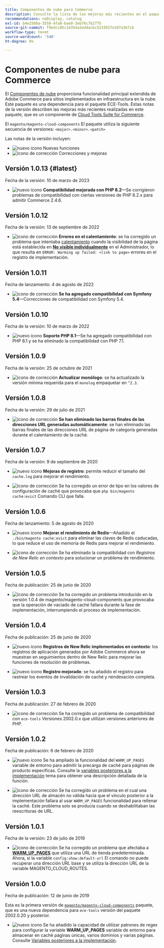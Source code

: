 ```yaml
---
title: Componentes de nube para Commerce
description: Consulte la lista de las mejoras más recientes en el paquete de componentes en la nube.
recommendations: noDisplay, catalog
exl-id: b4e2508a-3558-4fa8-bae0-3eb76c7b2775
source-git-commit: f9edcc85c14354a2eddacbc5219557e107a367cb
workflow-type: tm+mt
source-wordcount: '548'
ht-degree: 0%

---
```


# Componentes de nube para Commerce

El [Componentes de nube](https://github.com/magento/magento-cloud-components) proporciona funcionalidad principal extendida de Adobe Commerce para sitios implementados en infraestructura en la nube. Este paquete es una dependencia para el paquete ECE-Tools. Estas notas de la versión describen las mejoras más recientes realizadas en este paquete, que es un componente de [Cloud Tools Suite for Commerce](cloud-tools-suite.md).

El `magento/magento-cloud-components` El paquete utiliza la siguiente secuencia de versiones: `<major>.<minor>.<patch>`

Las notas de la versión incluyen:

- ![nuevo icono](../../assets/new.svg) Nuevas funciones
- ![icono de corrección](../../assets/fix.svg) Correcciones y mejoras

<!--Add release notes below-->

## Versión 1.0.13 {#latest}

Fecha de la versión: 10 de marzo de 2023

- ![nuevo icono](../../assets/new.svg) **Compatibilidad mejorada con PHP 8.2**—Se corrigieron problemas de compatibilidad con ciertas versiones de PHP 8.2.x para admitir Commerce 2.4.6.

## Versión 1.0.12

Fecha de la versión: 13 de septiembre de 2022

- ![icono de corrección](../../assets/fix.svg) **Errores en el calentamiento**: se ha corregido un problema que intentaba [calentamiento](../environment/variables-post-deploy.md#warm_up_pages) cuando la visibilidad de la página está establecida en [**No visible individualmente**](https://docs.magento.com/user-guide/system/data-attributes-product.html#simple-product-csv-file-structure) en el Administrador, lo que resulta en `ERROR: Warming up failed: <link to page>` errores en el registro de implementación.<!-- MCLOUD-9134 -->

## Versión 1.0.11

Fecha de lanzamiento: 4 de agosto de 2022

- ![icono de corrección](../../assets/fix.svg) **Se ha agregado compatibilidad con Symfony 5.4**—Correcciones de compatibilidad con Symfony 5.4.<!-- AC-3550 -->

## Versión 1.0.10

Fecha de la versión: 10 de marzo de 2022

- ![nuevo icono](../../assets/new.svg) **Soporte PHP 8.1**—Se ha agregado compatibilidad con PHP 8.1 y se ha eliminado la compatibilidad con PHP 7.1.

## Versión 1.0.9

Fecha de la versión: 25 de octubre de 2021

- ![icono de corrección](../../assets/fix.svg) **Actualizar monólogo**: se ha actualizado la versión mínima requerida para el `monolog` empaquetar en `^2.3`.<!-- ACMP-1263 -->

## Versión 1.0.8

Fecha de la versión: 29 de julio de 2021

- ![icono de corrección](../../assets/fix.svg) **Se han eliminado las barras finales de las direcciones URL generadas automáticamente**: se han eliminado las barras finales de las direcciones URL de página de categoría generadas durante el calentamiento de la caché.<!--MCLOUD-7192-->

## Versión 1.0.7

Fecha de la versión: 9 de septiembre de 2020

- ![nuevo icono](../../assets/new.svg) **Mejoras de registro**: permite reducir el tamaño del `cache.log` para mejorar el rendimiento.<!--MCLOUD-6859-->

- ![icono de corrección](../../assets/fix.svg) Se ha corregido un error de tipo en los valores de configuración de caché que provocaba que `php bin/magento cache:evict` Comando CLI que falla.

## Versión 1.0.6

Fecha de lanzamiento: 5 de agosto de 2020

- ![nuevo icono](../../assets/new.svg) **Mejorar el rendimiento de Redis**—Añadido el `./bin/magento cache:evict` para eliminar las claves de Redis caducadas, lo que reduce el uso de memoria de Redis para mejorar el rendimiento.<!--MCLOUD-6023-->

- ![icono de corrección](../../assets/fix.svg) Se ha eliminado la compatibilidad con *Registros de New Relic en contexto* para solucionar un problema de rendimiento.<!--MCLOUD-6422-->

## Versión 1.0.5

Fecha de publicación: 25 de junio de 2020

- ![icono de corrección](../../assets/fix.svg) Se ha corregido un problema introducido en la versión 1.0.4 de magento/magento-cloud-components que provocaba que la operación de vaciado de caché fallara durante la fase de implementación, interrumpiendo el proceso de implementación.

## Versión 1.0.4

Fecha de publicación: 25 de junio de 2020

- ![nuevo icono](../../assets/new.svg) **Registros de New Relic implementados en contexto**: los registros de aplicación generados por Adobe Commerce ahora se muestran en seguimientos dentro de New Relic para mejorar las funciones de resolución de problemas.<!--MCLOUD-6029-->

- ![nuevo icono](../../assets/new.svg) **Registro mejorado**: se ha añadido el registro para rastrear los eventos de invalidación de caché y reindexación completa.<!--MCLOUD-6157-->

## Versión 1.0.3

Fecha de publicación: 27 de febrero de 2020

- ![icono de corrección](../../assets/fix.svg) Se ha corregido un problema de compatibilidad con `ece-tools` Versiones 2002.0.x que utilizan versiones anteriores de PHP.

## Versión 1.0.2

Fecha de publicación: 6 de febrero de 2020

- ![nuevo icono](../../assets/new.svg) Se ha ampliado la funcionalidad del `WARM_UP_PAGES` variable de entorno para admitir la precarga de caché para páginas de producto específicas. Consulte la [variables posteriores a la implementación](../environment/variables-post-deploy.md#warm_up_pages) tema para obtener una descripción detallada de la función.<!--MAGECLOUD-4444-->

- ![icono de corrección](../../assets/fix.svg) Se ha corregido un problema en el cual una dirección URL de almacén no válida hacía que el vínculo posterior a la implementación fallara al usar `WARM_UP_PAGES` funcionalidad para rellenar la caché. Este problema solo se producía cuando se deshabilitaban las reescrituras de URL.<!-- MAGECLOUD-4094 -->

## Versión 1.0.1

Fecha de la versión: 23 de julio de 2019

- ![icono de corrección](../../assets/fix.svg) Se ha corregido un problema que afectaba a [**WARM_UP_PAGES**](../environment/variables-post-deploy.md#warm_up_pages) que utiliza una URL de tienda predeterminada. Ahora, si la variable `config:show:default-url` El comando no puede recuperar una dirección URL base y se utiliza la dirección URL de la variable MAGENTO_CLOUD_ROUTES.<!-- MAGECLOUD-3866 -->

## Versión 1.0.0

Fecha de publicación: 12 de junio de 2019

Esta es la primera versión de [`magento/magento-cloud-components`](https://github.com/magento/magento-cloud-components) paquete, que es una nueva dependencia para `ece-tools` versión del paquete 2002.0.20 y posterior.

- ![nuevo icono](../../assets/new.svg) Se ha añadido la capacidad de utilizar patrones de regex para configurar la variable **WARM_UP_PAGES** variable de entorno para almacenar en caché páginas únicas, varios dominios y varias páginas. Consulte [Variables posteriores a la implementación](../environment/variables-post-deploy.md#warm_up_pages).<!--MAGECLOUD-3258-->
